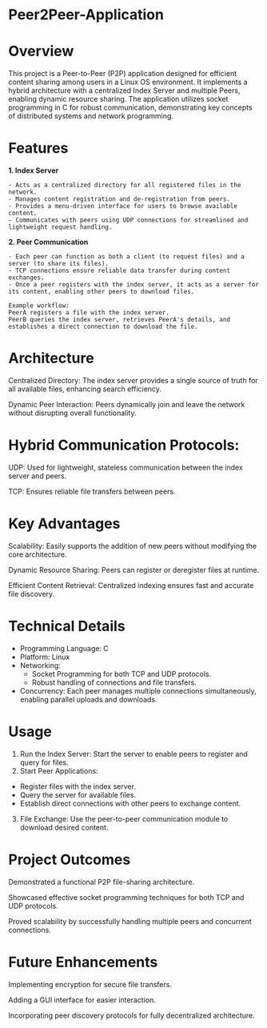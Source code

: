 # Peer2Peer-Application

# Overview

This project is a Peer-to-Peer (P2P) application designed for efficient content sharing among users in a Linux OS environment. It implements a hybrid architecture with a centralized Index Server and multiple Peers, enabling dynamic resource sharing. The application utilizes socket programming in C for robust communication, demonstrating key concepts of distributed systems and network programming.

# Features

  **1. Index Server**
  
    - Acts as a centralized directory for all registered files in the network.
    - Manages content registration and de-registration from peers.
    - Provides a menu-driven interface for users to browse available content.
    - Communicates with peers using UDP connections for streamlined and lightweight request handling.
    
  **2. Peer Communication**
  
    - Each peer can function as both a client (to request files) and a server (to share its files).
    - TCP connections ensure reliable data transfer during content exchanges.
    - Once a peer registers with the index server, it acts as a server for its content, enabling other peers to download files. 
    
    Example workflow:
    PeerA registers a file with the index server.
    PeerB queries the index server, retrieves PeerA's details, and establishes a direct connection to download the file.
    
# Architecture

Centralized Directory: The index server provides a single source of truth for all available files, enhancing search efficiency.

Dynamic Peer Interaction: Peers dynamically join and leave the network without disrupting overall functionality.

# Hybrid Communication Protocols:

UDP: Used for lightweight, stateless communication between the index server and peers.

TCP: Ensures reliable file transfers between peers.

# Key Advantages

Scalability: Easily supports the addition of new peers without modifying the core architecture.

Dynamic Resource Sharing: Peers can register or deregister files at runtime.

Efficient Content Retrieval: Centralized indexing ensures fast and accurate file discovery.

# Technical Details

- Programming Language: C
- Platform: Linux
- Networking:
  - Socket Programming for both TCP and UDP protocols.
  - Robust handling of connections and file transfers.
- Concurrency: Each peer manages multiple connections simultaneously, enabling parallel uploads and downloads.
  
# Usage

1. Run the Index Server: Start the server to enable peers to register and query for files.
2. Start Peer Applications:
   
  - Register files with the index server.
  - Query the server for available files.
  - Establish direct connections with other peers to exchange content.

3. File Exchange: Use the peer-to-peer communication module to download desired content.

# Project Outcomes

Demonstrated a functional P2P file-sharing architecture.

Showcased effective socket programming techniques for both TCP and UDP protocols.

Proved scalability by successfully handling multiple peers and concurrent connections.

# Future Enhancements

Implementing encryption for secure file transfers.

Adding a GUI interface for easier interaction.

Incorporating peer discovery protocols for fully decentralized architecture.
